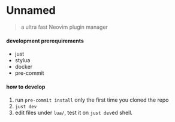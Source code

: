 # Unnamed

> a ultra fast Neovim plugin manager

#### development prerequirements
- just
- stylua
- docker
- pre-commit

#### how to develop
1. run `pre-commit install` only the first time you cloned the repo
1. `just dev`
1. edit files under `lua/`, test it on `just dev`ed shell.
